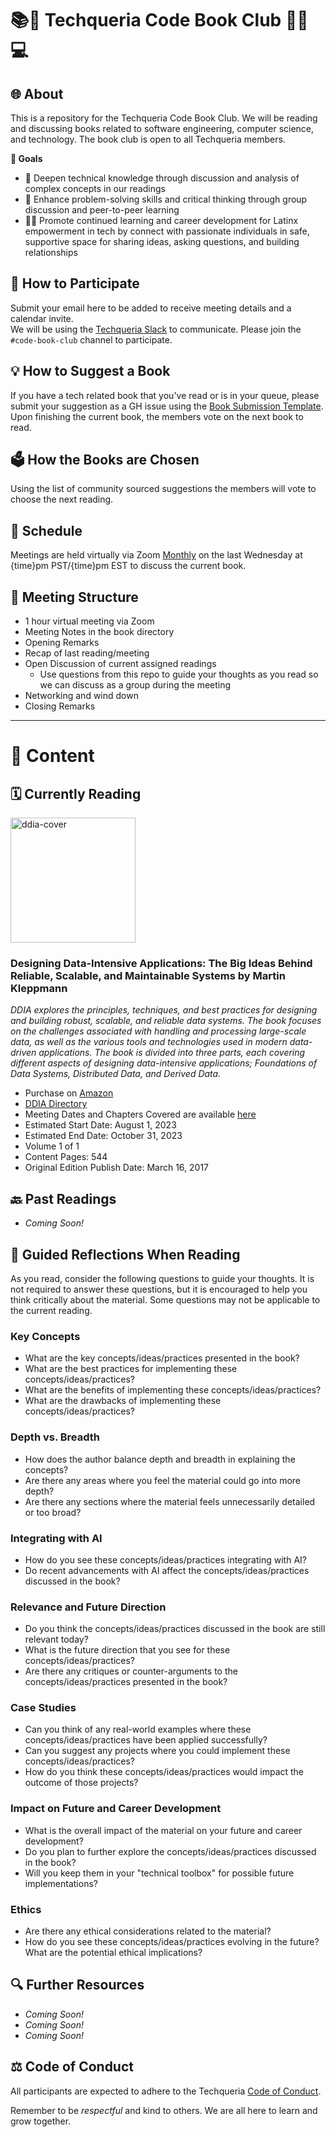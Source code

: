 # 📚🎉 Techqueria Code Book Club 🤝🏾💻
## 🌐 About
This is a repository for the Techqueria Code Book Club. We will be reading and discussing books related to software engineering, computer science, and technology. The book club is open to all Techqueria members.

<strong>🎯 Goals</strong>
- 🚀 Deepen technical knowledge through discussion and analysis of complex concepts in our readings
- 🧠 Enhance problem-solving skills and critical thinking through group discussion and peer-to-peer learning
- 💪🏾 Promote continued learning and career development for Latinx empowerment in tech by connect with passionate individuals in safe, supportive space for sharing ideas, asking questions, and building relationships


## 📩 How to Participate
Submit your email here to be added to receive meeting details and a calendar invite. <br>
We will be using the [Techqueria Slack](https://techqueria.org/slack) to communicate. Please join the `#code-book-club` channel to participate.

## 💡 How to Suggest a Book
If you have a tech related book that you've read or is in your queue, please submit your suggestion as a GH issue using the [Book Submission Template](https://github.com/techqueria/code-book-club/issues/2). Upon finishing the current book, the members vote on the next book to read.

## 🗳️ How the Books are Chosen
Using the list of community sourced suggestions the members will vote to choose the next reading.


## 📅 Schedule
Meetings are held virtually via Zoom <u>Monthly</u> on the last Wednesday at {time}pm PST/{time}pm EST to discuss the current book. 

## 💬 Meeting Structure
- 1 hour virtual meeting via Zoom
- Meeting Notes in the book directory
- Opening Remarks
- Recap of last reading/meeting
- Open Discussion of current assigned readings
    - Use questions from this repo to guide your thoughts as you read so we can discuss as a group during the meeting
- Networking and wind down
- Closing Remarks

***
# 📖 Content
## 🗓️ Currently Reading

<img src="https://m.media-amazon.com/images/P/1449373321.01._SCLZZZZZZZ_SX500_.jpg" alt="ddia-cover" width="200"/>

### Designing Data-Intensive Applications: The Big Ideas Behind Reliable, Scalable, and Maintainable Systems by Martin Kleppmann  
<em>DDIA explores the principles, techniques, and best practices for designing and building robust, scalable, and reliable data systems. The book focuses on the challenges associated with handling and processing large-scale data, as well as the various tools and technologies used in modern data-driven applications. The book is divided into three parts, each covering different aspects of designing data-intensive applications; Foundations of Data Systems, Distributed Data, and Derived Data.</em>

- Purchase on [Amazon](https://www.amazon.com/Designing-Data-Intensive-Applications-Reliable-Maintainable/dp/1449373321)
- [DDIA Directory](/DDIA/README.md)
- Meeting Dates and Chapters Covered are available [here](https://github.com/techqueria/code-book-club/wiki/Meeting-Details)
- Estimated Start Date: August 1, 2023
- Estimated End Date: October 31, 2023
- Volume 1 of 1
- Content Pages: 544
- Original Edition Publish Date: March 16, 2017



## 🔙 Past Readings
- <em>Coming Soon!</em>


## 💭 Guided Reflections When Reading

As you read, consider the following questions to guide your thoughts.
It is not required to answer these questions, but it is encouraged to help you think critically about the material.
Some questions may not be applicable to the current reading.

### Key Concepts
- What are the key concepts/ideas/practices presented in the book?
- What are the best practices for implementing these concepts/ideas/practices?
- What are the benefits of implementing these concepts/ideas/practices?
- What are the drawbacks of implementing these concepts/ideas/practices?


### Depth vs. Breadth
- How does the author balance depth and breadth in explaining the concepts?
- Are there any areas where you feel the material could go into more depth?
- Are there any sections where the material feels unnecessarily detailed or too broad?

### Integrating with AI
- How do you see these concepts/ideas/practices integrating with AI?
- Do recent advancements with AI affect the concepts/ideas/practices discussed in the book?

### Relevance and Future Direction
- Do you think the concepts/ideas/practices discussed in the book are still relevant today?
- What is the future direction that you see for these concepts/ideas/practices?
- Are there any critiques or counter-arguments to the concepts/ideas/practices presented in the book?

### Case Studies
- Can you think of any real-world examples where these concepts/ideas/practices have been applied successfully?
- Can you suggest any projects where you could implement these concepts/ideas/practices?
- How do you think these concepts/ideas/practices would impact the outcome of those projects?

### Impact on Future and Career Development
- What is the overall impact of the material on your future and career development?
- Do you plan to further explore the concepts/ideas/practices discussed in the book?
- Will you keep them in your "technical toolbox" for possible future implementations?

### Ethics
- Are there any ethical considerations related to the material?
- How do you see these concepts/ideas/practices evolving in the future? What are the potential ethical implications?

## 🔍 Further Resources
- <em>Coming Soon!</em>
- <em>Coming Soon!</em>
- <em>Coming Soon!</em>


## ⚖️ Code of Conduct
All participants are expected to adhere to the Techqueria [Code of Conduct](https://techqueria.org/code-of-conduct/).

Remember to be *respectful* and kind to others. We are all here to learn and grow together.
